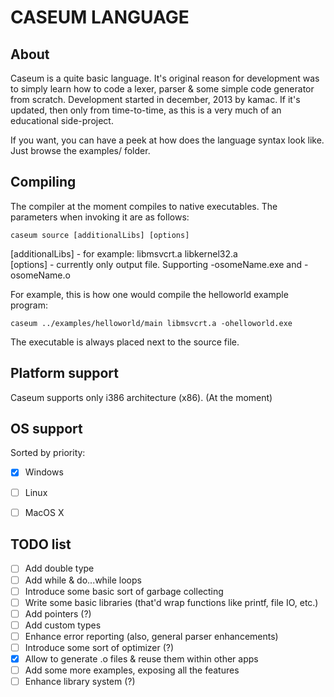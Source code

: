 CASEUM LANGUAGE
======

About
------
Caseum is a quite basic language. It's original reason for development was to simply learn how to code a lexer, parser & some simple code generator from scratch. Development started in december, 2013 by kamac. If it's updated, then only from time-to-time, as this is a very much of an educational side-project.

If you want, you can have a peek at how does the language syntax look like. Just browse the examples/ folder.

Compiling
------
The compiler at the moment compiles to native executables. The parameters when invoking it are as follows:
```
caseum source [additionalLibs] [options]
```
[additionalLibs] - for example: libmsvcrt.a libkernel32.a  
[options] - currently only output file. Supporting -osomeName.exe and -osomeName.o  
  
For example, this is how one would compile the helloworld example program:
```
caseum ../examples/helloworld/main libmsvcrt.a -ohelloworld.exe
```
The executable is always placed next to the source file.

Platform support
------
Caseum supports only i386 architecture (x86). (At the moment)

OS support
------
Sorted by priority:
- [x] Windows
- [ ] Linux
- [ ] MacOS X
 

TODO list
------
- [ ] Add double type
- [ ] Add while & do...while loops
- [ ] Introduce some basic sort of garbage collecting
- [ ] Write some basic libraries (that'd wrap functions like printf, file IO, etc.)
- [ ] Add pointers (?)
- [ ] Add custom types
- [ ] Enhance error reporting (also, general parser enhancements)
- [ ] Introduce some sort of optimizer (?)
- [x] Allow to generate .o files & reuse them within other apps
- [ ] Add some more examples, exposing all the features
- [ ] Enhance library system (?)
